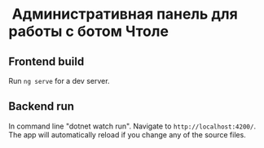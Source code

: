 #  Административная панель для работы с ботом Чтоле

## Frontend build
Run `ng serve` for a dev server.

## Backend run
In command line "dotnet watch run". Navigate to `http://localhost:4200/`. The app will automatically reload if you change any of the source files.
